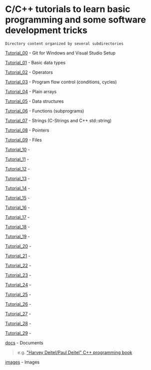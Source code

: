 # C/C++ tutorials to learn basic programming and some software development tricks

    Directory content organized by several subdirectories

[Tutorial_00](Tutorial_00) - Git for Windows and Visual Studio Setup

[Tutorial_01](Tutorial_01) - Basic data types

[Tutorial_02](Tutorial_02) - Operators

[Tutorial_03](Tutorial_03) - Program flow control (conditions, cycles)

[Tutorial_04](Tutorial_04) - Plain arrays

[Tutorial_05](Tutorial_05) - Data structures

[Tutorial_06](Tutorial_06) - Functions (subprograms)

[Tutorial_07](Tutorial_07) - Strings (C-Strings and C++ std::string)

[Tutorial_08](Tutorial_08) - Pointers

[Tutorial_09](Tutorial_09) - Files

[Tutorial_10](Tutorial_10) -

[Tutorial_11](Tutorial_11) -

[Tutorial_12](Tutorial_12) -

[Tutorial_13](Tutorial_13) -

[Tutorial_14](Tutorial_14) -

[Tutorial_15](Tutorial_15) -

[Tutorial_16](Tutorial_16) -

[Tutorial_17](Tutorial_17) -

[Tutorial_18](Tutorial_18) -

[Tutorial_19](Tutorial_19) -

[Tutorial_20](Tutorial_20) -

[Tutorial_21](Tutorial_21) -

[Tutorial_22](Tutorial_22) -

[Tutorial_23](Tutorial_23) -

[Tutorial_24](Tutorial_24) -

[Tutorial_25](Tutorial_25) -

[Tutorial_26](Tutorial_26) -

[Tutorial_27](Tutorial_27) -

[Tutorial_28](Tutorial_28) -

[Tutorial_29](Tutorial_29) -

[docs](docs) - Documents

> e.g. ["Harvey Deitel/Paul Deitel" C++ programming book](https://github.com/deadevilx/Tutorials/blob/master/docs/C-Programming_ru.pdf)

[images](images) - Images